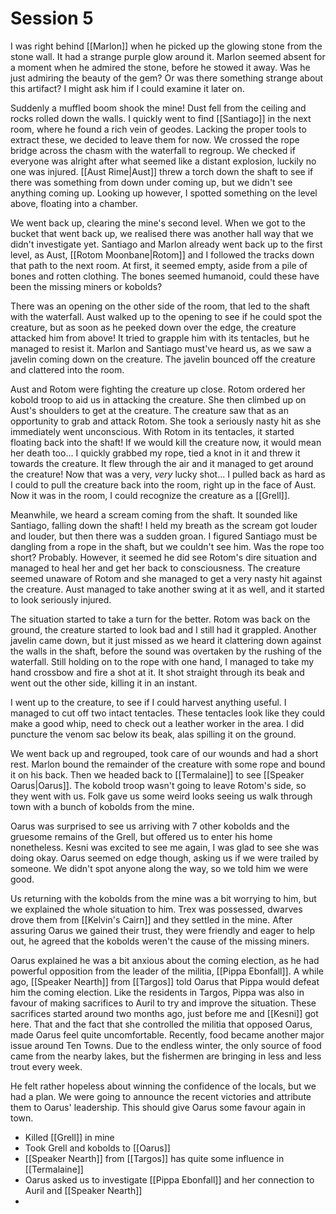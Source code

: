 # Session 5
I was right behind [[Marlon]] when he picked up the glowing stone from the stone wall. It had a strange purple glow around it. Marlon seemed absent for a moment when he admired the stone, before he stowed it away. Was he just admiring the beauty of the gem? Or was there something strange about this artifact? I might ask him if I could examine it later on.

Suddenly a muffled boom shook the mine! Dust fell from the ceiling and rocks rolled down the walls. I quickly went to find [[Santiago]] in the next room, where he found a rich vein of geodes. Lacking the proper tools to extract these, we decided to leave them for now. We crossed the rope bridge across the chasm with the waterfall to regroup. We checked if everyone was alright after what seemed like a distant explosion, luckily no one was injured. [[Aust Rime|Aust]] threw a torch down the shaft to see if there was something from down under coming up, but we didn't see anything coming up. Looking up however, I spotted something on the level above, floating into a chamber.

We went back up, clearing the mine's second level. When we got to the bucket that went back up, we realised there was another hall way that we didn't investigate yet. Santiago and Marlon already went back up to the first level, as Aust, [[Rotom Moonbane|Rotom]] and I followed the tracks down that path to the next room. At first, it seemed empty, aside from a pile of bones and rotten clothing. The bones seemed humanoid, could these have been the missing miners or kobolds?

There was an opening on the other side of the room, that led to the shaft with the waterfall. Aust walked up to the opening to see if he could spot the creature, but as soon as he peeked down over the edge, the creature attacked him from above! It tried to grapple him with its tentacles, but he managed to resist it. Marlon and Santiago must've heard us, as we saw a javelin coming down on the creature. The javelin bounced off the creature and clattered into the room.

Aust and Rotom were fighting the creature up close. Rotom ordered her kobold troop to aid us in attacking the creature. She then climbed up on Aust's shoulders to get at the creature. The creature saw that as an opportunity to grab and attack Rotom. She took a seriously nasty hit as she immediately went unconscious. With Rotom in its tentacles, it started floating back into the shaft! If we would kill the creature now, it would mean her death too... I quickly grabbed my rope, tied a knot in it and threw it towards the creature. It flew through the air and it managed to get around the creature! Now that was a very, _very_ lucky shot... I pulled back as hard as I could to pull the creature back into the room, right up in the face of Aust. Now it was in the room, I could recognize the creature as a [[Grell]].

Meanwhile, we heard a scream coming from the shaft. It sounded like Santiago, falling down the shaft! I held my breath as the scream got louder and louder, but then there was a sudden groan. I figured Santiago must be dangling from a rope in the shaft, but we couldn't see him. Was the rope too short? Probably. However, it seemed he did see Rotom's dire situation and managed to heal her and get her back to consciousness. The creature seemed unaware of Rotom and she managed to get a very nasty hit against the creature. Aust managed to take another swing at it as well, and it started to look seriously injured. 

The situation started to take a turn for the better. Rotom was back on the ground, the creature started to look bad and I still had it grappled. Another javelin came down, but it just missed as we heard it clattering down against the walls in the shaft, before the sound was overtaken by the rushing of the waterfall. Still holding on to the rope with one hand, I managed to take my hand crossbow and fire a shot at it. It shot straight through its beak and went out the other side, killing it in an instant.

I went up to the creature, to see if I could harvest anything useful. I managed to cut off two intact tentacles. These tentacles look like they could make a good whip, need to check out a leather worker in the area. I did puncture the venom sac below its beak, alas spilling it on the ground. 

We went back up and regrouped, took care of our wounds and had a short rest. Marlon bound the remainder of the creature with some rope and bound it on his back. Then we headed back to [[Termalaine]] to see [[Speaker Oarus|Oarus]]. The kobold troop wasn't going to leave Rotom's side, so they went with us. Folk gave us some weird looks seeing us walk through town with a bunch of kobolds from the mine.

Oarus was surprised to see us arriving with 7 other kobolds and the gruesome remains of the Grell, but offered us to enter his home nonetheless. Kesni was excited to see me again, I was glad to see she was doing okay. Oarus seemed on edge though, asking us if we were trailed by someone. We didn't spot anyone along the way, so we told him we were good. 

Us returning with the kobolds from the mine was a bit worrying to him, but we explained the whole situation to him. Trex was possessed, dwarves drove them from [[Kelvin's Cairn]] and they settled in the mine. After assuring Oarus we gained their trust, they were friendly and eager to help out, he agreed that the kobolds weren't the cause of the missing miners.

Oarus explained he was a bit anxious about the coming election, as he had powerful opposition from the leader of the militia, [[Pippa Ebonfall]]. A while ago, [[Speaker Nearth]] from [[Targos]] told Oarus that Pippa would defeat him the coming election. Like the residents in Targos, Pippa was also in favour of making sacrifices to Auril to try and improve the situation. These sacrifices started around two months ago, just before me and [[Kesni]] got here. That and the fact that she controlled the militia that opposed Oarus, made Oarus feel quite uncomfortable. Recently, food became another major issue around Ten Towns. Due to the endless winter, the only source of food came from the nearby lakes, but the fishermen are bringing in less and less trout every week.



He felt rather hopeless about winning the confidence of the locals, but we had a plan. We were going to announce the recent victories and attribute them to Oarus' leadership. This should give Oarus some favour again in town.

- Killed [[Grell]] in mine
- Took Grell and kobolds to [[Oarus]]
- [[Speaker Nearth]] from [[Targos]] has quite some influence in [[Termalaine]]
- Oarus asked us to investigate [[Pippa Ebonfall]] and her connection to Auril and [[Speaker Nearth]]
- 